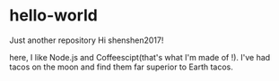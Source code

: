 # hello-world
Just another repository
Hi shenshen2017!

here, I like Node.js and Coffeescipt(that's what I'm made of !).
I've had tacos on the moon and find them far superior to Earth tacos.
